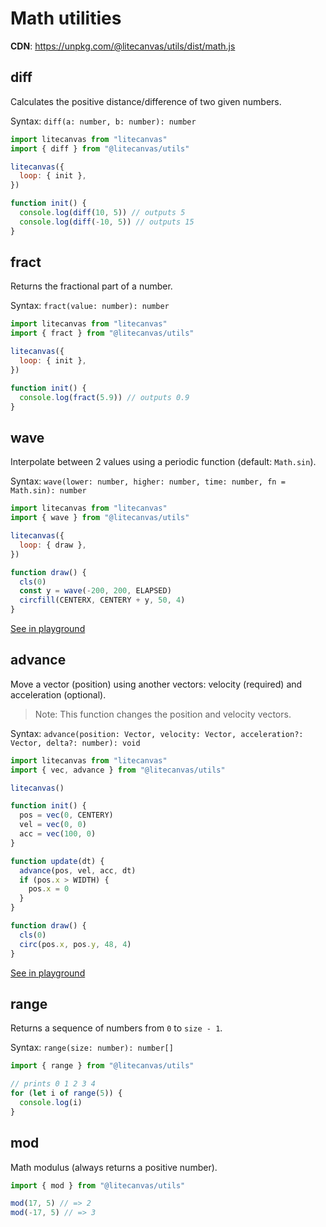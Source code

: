 # Math utilities

**CDN**: https://unpkg.com/@litecanvas/utils/dist/math.js

## diff

Calculates the positive distance/difference of two given numbers.

Syntax: `diff(a: number, b: number): number`

```js
import litecanvas from "litecanvas"
import { diff } from "@litecanvas/utils"

litecanvas({
  loop: { init },
})

function init() {
  console.log(diff(10, 5)) // outputs 5
  console.log(diff(-10, 5)) // outputs 15
}
```

## fract

Returns the fractional part of a number.

Syntax: `fract(value: number): number`

```js
import litecanvas from "litecanvas"
import { fract } from "@litecanvas/utils"

litecanvas({
  loop: { init },
})

function init() {
  console.log(fract(5.9)) // outputs 0.9
}
```

## wave

Interpolate between 2 values using a periodic function (default: `Math.sin`).

Syntax: `wave(lower: number, higher: number, time: number, fn = Math.sin): number`

```js
import litecanvas from "litecanvas"
import { wave } from "@litecanvas/utils"

litecanvas({
  loop: { draw },
})

function draw() {
  cls(0)
  const y = wave(-200, 200, ELAPSED)
  circfill(CENTERX, CENTERY + y, 50, 4)
}
```

[See in playground](https://litecanvas.js.org?c=eJwlyrEKwjAUheE9T3HGBKME0UVwEM0mIuqgY4ytBC6JNGlLKXl3bVwOP4evTY7i4k3haYgLRi5V1vjORD4ygEL4bDDi1ZgeWbIsGKtbb5MLvpxcYHKWIldiiuBjwoAtetNVfL5USqKMPu7OV30oyDW2dkR8r083fblL%2FOOBGQaJ9U%2BvBMtfqxAsyg%3D%3D)

## advance

Move a vector (position) using another vectors: velocity (required) and acceleration (optional).

> Note: This function changes the position and velocity vectors.

Syntax: `advance(position: Vector, velocity: Vector, acceleration?: Vector, delta?: number): void`

```js
import litecanvas from "litecanvas"
import { vec, advance } from "@litecanvas/utils"

litecanvas()

function init() {
  pos = vec(0, CENTERY)
  vel = vec(0, 0)
  acc = vec(100, 0)
}

function update(dt) {
  advance(pos, vel, acc, dt)
  if (pos.x > WIDTH) {
    pos.x = 0
  }
}

function draw() {
  cls(0)
  circ(pos.x, pos.y, 48, 4)
}
```

[See in playground](https://litecanvas.js.org?c=eJxVjjELwjAQhff%2BihtTCKWCg0tdtKCLgxTEMV5SCYS0NGlUpP%2FdS1NQhxvue7yPN3ptXHE33U0YlmdGe4XCBuHoydrRotedBW21Zzm8M4C%2Bc1BBUMhKDrv61NTna048KPPlZSQCcSGrMrHpRzn2UnjFpE9aIYOwqBjpeXTxWOdAMYW6hRgUT9jC5bhvDqkzjyFYQUnf9KeXg3gsi9E4Ng9CPWDy8Ln54rDe0NGwDwbOS1Q%3D)

## range

Returns a sequence of numbers from `0` to `size - 1`.

Syntax: `range(size: number): number[]`

```js
import { range } from "@litecanvas/utils"

// prints 0 1 2 3 4
for (let i of range(5)) {
  console.log(i)
}
```

## mod

Math modulus (always returns a positive number).

```js
import { mod } from "@litecanvas/utils"

mod(17, 5) // => 2
mod(-17, 5) // => 3
```
